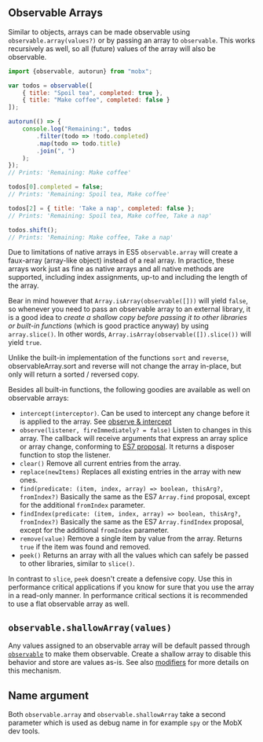 ## Observable Arrays

Similar to objects, arrays can be made observable using `observable.array(values?)` or by passing an array to `observable`.
This works recursively as well, so all (future) values of the array will also be observable.

```javascript
import {observable, autorun} from "mobx";

var todos = observable([
	{ title: "Spoil tea", completed: true },
	{ title: "Make coffee", completed: false }
]);

autorun(() => {
	console.log("Remaining:", todos
		.filter(todo => !todo.completed)
		.map(todo => todo.title)
		.join(", ")
	);
});
// Prints: 'Remaining: Make coffee'

todos[0].completed = false;
// Prints: 'Remaining: Spoil tea, Make coffee'

todos[2] = { title: 'Take a nap', completed: false };
// Prints: 'Remaining: Spoil tea, Make coffee, Take a nap'

todos.shift();
// Prints: 'Remaining: Make coffee, Take a nap'
```

Due to limitations of native arrays in ES5 `observable.array` will create a faux-array (array-like object) instead of a real array.
In practice, these arrays work just as fine as native arrays and all native methods are supported, including index assignments, up-to and including the length of the array.

Bear in mind however that `Array.isArray(observable([]))` will yield `false`, so whenever you need to pass an observable array to an external library,
it is a good idea to _create a shallow copy before passing it to other libraries or built-in functions_ (which is good practice anyway) by using `array.slice()`.
In other words, `Array.isArray(observable([]).slice())` will yield `true`.

Unlike the built-in implementation of the functions `sort` and `reverse`, observableArray.sort and reverse  will not change the array in-place, but only will return a sorted / reversed copy.

Besides all built-in functions, the following goodies are available as well on observable arrays:

* `intercept(interceptor)`. Can be used to intercept any change before it is applied to the array. See [observe & intercept](observe.md)
* `observe(listener, fireImmediately? = false)` Listen to changes in this array. The callback will receive arguments that express an array splice or array change, conforming to [ES7 proposal](https://developer.mozilla.org/en-US/docs/Web/JavaScript/Reference/Global_Objects/Array/observe). It returns a disposer function to stop the listener.
* `clear()` Remove all current entries from the array.
* `replace(newItems)` Replaces all existing entries in the array with new ones.
* `find(predicate: (item, index, array) => boolean, thisArg?, fromIndex?)` Basically the same as the ES7 `Array.find` proposal, except for the additional `fromIndex` parameter.
* `findIndex(predicate: (item, index, array) => boolean, thisArg?, fromIndex?)` Basically the same as the ES7 `Array.findIndex` proposal, except for the additional `fromIndex` parameter.
* `remove(value)` Remove a single item by value from the array. Returns `true` if the item was found and removed.
* `peek()` Returns an array with all the values which can safely be passed to other libraries, similar to `slice()`.

In contrast to `slice`, `peek` doesn't create a defensive copy. Use this in performance critical applications if you know for sure that you use the array in a read-only manner.
In performance critical sections it is recommended to use a flat observable array as well.

## `observable.shallowArray(values)`

Any values assigned to an observable array will be default passed through [`observable`](observable.md) to make them observable.
Create a shallow array to disable this behavior and store are values as-is. See also [modifiers](modifiers.md) for more details on this mechanism.

## Name argument

Both `observable.array` and `observable.shallowArray` take a second parameter which is used as debug name in for example `spy` or the MobX dev tools.